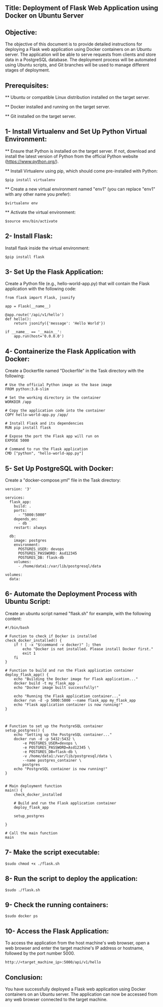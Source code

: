 Title: Deployment of Flask Web Application using Docker on Ubuntu Server
-
Objective:
-
The objective of this document is to provide detailed instructions for deploying a Flask web application using Docker containers on an Ubuntu server. The application will be able to serve requests from clients and store data in a PostgreSQL database. The deployment process will be automated using Ubuntu scripts, and Git branches will be used to manage different stages of deployment.

Prerequisites:
-

** Ubuntu or compatible Linux distribution installed on the target server.

** Docker installed and running on the target server.

** Git installed on the target server.

1- Install Virtualenv and Set Up Python Virtual Environment:
-
** Ensure that Python is installed on the target server. If not, download and install the latest version of Python from the official Python website (https://www.python.org/).

** Install Virtualenv using pip, which should come pre-installed with Python:

    $pip install virtualenv

** Create a new virtual environment named "env1" (you can replace "env1" with any other name you prefer):

    $virtualenv env
    
** Activate the virtual environment:

    $source env/bin/activate

2- Install Flask:
-
Install flask inside the virtual environment:

    $pip install flask

3- Set Up the Flask Application:
-
Create a Python file (e.g., hello-world-app.py) that will contain the Flask application with the following code:

    from flask import Flask, jsonify

    app = Flask(__name__)

    @app.route('/api/v1/hello')
    def hello():
        return jsonify({'message': 'Hello World'})

    if __name__ == '__main__':
        app.run(host='0.0.0.0')

4- Containerize the Flask Application with Docker:
-
Create a Dockerfile named "Dockerfile" in the Task directory with the following:

    # Use the official Python image as the base image
    FROM python:3.8-slim

    # Set the working directory in the container
    WORKDIR /app

    # Copy the application code into the container
    COPY hello-world-app.py /app/

    # Install Flask and its dependencies
    RUN pip install flask

    # Expose the port the Flask app will run on
    EXPOSE 5000

    # Command to run the Flask application
    CMD ["python", "hello-world-app.py"]

5- Set Up PostgreSQL with Docker:
-
Create a "docker-compose.yml" file in the Task directory:

    version: '3'

    services:
      flask_app:
        build: .
        ports:
          - "5000:5000"
        depends_on:
          - db
        restart: always

      db:
        image: postgres
        environment:
          POSTGRES_USER: devops
          POSTGRES_PASSWORD: Asd12345
          POSTGRES_DB: flask-db
        volumes:
          - /home/data1:/var/lib/postgresql/data

    volumes:
      data:

6- Automate the Deployment Process with Ubuntu Script:
-
Create an ubuntu script named "flask.sh" for example, with the following content:

    #!/bin/bash
    
    # Function to check if Docker is installed
    check_docker_installed() {
        if ! [ -x "$(command -v docker)" ]; then
            echo "Docker is not installed. Please install Docker first."
            exit 1
        fi
    }
    
    # Function to build and run the Flask application container
    deploy_flask_app() {
        echo "Building the Docker image for Flask application..."
        docker build -t my_flask_app .
        echo "Docker image built successfully!"
    
        echo "Running the Flask application container..."
        docker run -d -p 5000:5000 --name flask_app my_flask_app
        echo "Flask application container is now running!"
    }
    
    
    
    # Function to set up the PostgreSQL container
    setup_postgres() {
        echo "Setting up the PostgreSQL container..."
        docker run -d -p 5432:5432 \
            -e POSTGRES_USER=devops \
            -e POSTGRES_PASSWORD=Asd12345 \
            -e POSTGRES_DB=flask-db \
            -v /home/data1:/var/lib/postgresql/data \
            --name postgres_container \
            postgres
        echo "PostgreSQL container is now running!"
    }
    
    
    # Main deployment function
    main() {
        check_docker_installed
    
        # Build and run the Flask application container
        deploy_flask_app
    
        setup_postgres
    
    }
    
    # Call the main function
    main

7- Make the script executable:
- 
    $sudo chmod +x ./flask.sh

8- Run the script to deploy the application:
- 
    $sudo ./flask.sh

9- Check the running containers:
-
    $sudo docker ps

10- Access the Flask Application:
- 
To access the application from the host machine's web browser, open a web browser and enter the target machine's IP address or hostname, followed by the port number 5000.

    http://<target_machine_ip>:5000/api/v1/hello

Conclusion:
-
You have successfully deployed a Flask web application using Docker containers on an Ubuntu server. The application can now be accessed from any web browser connected to the target machine.
